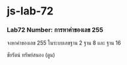 # js-lab-72
### Lab72 Number: การหาค่าของเลข 255
จงหาค่าของเลข 255 ในระบบเลขฐาน 2 ฐาน 8 และ ฐาน 16

ชัยรัตน์ ทรัพย์สนอง (ตูน)
